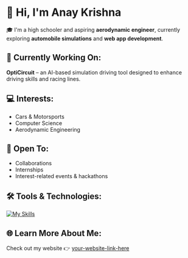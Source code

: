 # 👋 Hi, I'm Anay Krishna

🎓 I'm a high schooler and aspiring **aerodynamic engineer**, currently exploring **automobile simulations** and **web app development**.

## 🏁 Currently Working On:
**OptiCircuit** – an AI-based simulation driving tool designed to enhance driving skills and racing lines.

## 💻 Interests:
- Cars & Motorsports  
- Computer Science  
- Aerodynamic Engineering  

## 🤝 Open To:
- Collaborations  
- Internships  
- Interest-related events & hackathons  

## 🛠️ Tools & Technologies:
[![My Skills](https://skillicons.dev/icons?i=js,html,css,java,cs)](https://skillicons.dev)

## 🌐 Learn More About Me:
Check out my website 👉 [your-website-link-here](#)
